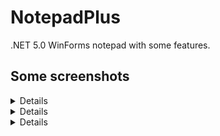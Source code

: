 # NotepadPlus
.NET 5.0 WinForms notepad with some features.

## Some screenshots
<details>
  <img src="screenshots/1.png?raw=true">
</details>

<details>
  <img src="screenshots/2.png?raw=true">
</details>

<details>
  <img src="screenshots/3.png?raw=true">
</details>
